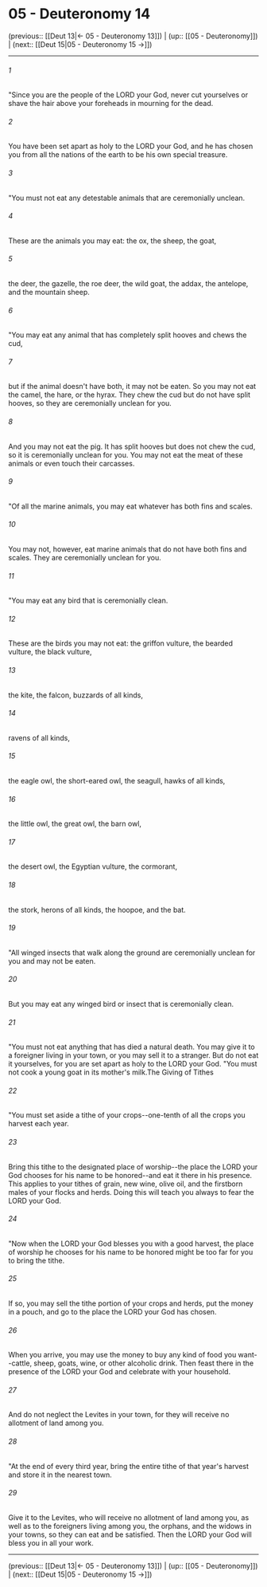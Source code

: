 # 05 - Deuteronomy 14

(previous:: [[Deut 13|← 05 - Deuteronomy 13]]) | (up:: [[05 - Deuteronomy]]) | (next:: [[Deut 15|05 - Deuteronomy 15 →]])

***


###### 1 
"Since you are the people of the LORD your God, never cut yourselves or shave the hair above your foreheads in mourning for the dead. 

###### 2 
You have been set apart as holy to the LORD your God, and he has chosen you from all the nations of the earth to be his own special treasure. 

###### 3 
"You must not eat any detestable animals that are ceremonially unclean. 

###### 4 
These are the animals you may eat: the ox, the sheep, the goat, 

###### 5 
the deer, the gazelle, the roe deer, the wild goat, the addax, the antelope, and the mountain sheep. 

###### 6 
"You may eat any animal that has completely split hooves and chews the cud, 

###### 7 
but if the animal doesn't have both, it may not be eaten. So you may not eat the camel, the hare, or the hyrax. They chew the cud but do not have split hooves, so they are ceremonially unclean for you. 

###### 8 
And you may not eat the pig. It has split hooves but does not chew the cud, so it is ceremonially unclean for you. You may not eat the meat of these animals or even touch their carcasses. 

###### 9 
"Of all the marine animals, you may eat whatever has both fins and scales. 

###### 10 
You may not, however, eat marine animals that do not have both fins and scales. They are ceremonially unclean for you. 

###### 11 
"You may eat any bird that is ceremonially clean. 

###### 12 
These are the birds you may not eat: the griffon vulture, the bearded vulture, the black vulture, 

###### 13 
the kite, the falcon, buzzards of all kinds, 

###### 14 
ravens of all kinds, 

###### 15 
the eagle owl, the short-eared owl, the seagull, hawks of all kinds, 

###### 16 
the little owl, the great owl, the barn owl, 

###### 17 
the desert owl, the Egyptian vulture, the cormorant, 

###### 18 
the stork, herons of all kinds, the hoopoe, and the bat. 

###### 19 
"All winged insects that walk along the ground are ceremonially unclean for you and may not be eaten. 

###### 20 
But you may eat any winged bird or insect that is ceremonially clean. 

###### 21 
"You must not eat anything that has died a natural death. You may give it to a foreigner living in your town, or you may sell it to a stranger. But do not eat it yourselves, for you are set apart as holy to the LORD your God. "You must not cook a young goat in its mother's milk.The Giving of Tithes 

###### 22 
"You must set aside a tithe of your crops--one-tenth of all the crops you harvest each year. 

###### 23 
Bring this tithe to the designated place of worship--the place the LORD your God chooses for his name to be honored--and eat it there in his presence. This applies to your tithes of grain, new wine, olive oil, and the firstborn males of your flocks and herds. Doing this will teach you always to fear the LORD your God. 

###### 24 
"Now when the LORD your God blesses you with a good harvest, the place of worship he chooses for his name to be honored might be too far for you to bring the tithe. 

###### 25 
If so, you may sell the tithe portion of your crops and herds, put the money in a pouch, and go to the place the LORD your God has chosen. 

###### 26 
When you arrive, you may use the money to buy any kind of food you want--cattle, sheep, goats, wine, or other alcoholic drink. Then feast there in the presence of the LORD your God and celebrate with your household. 

###### 27 
And do not neglect the Levites in your town, for they will receive no allotment of land among you. 

###### 28 
"At the end of every third year, bring the entire tithe of that year's harvest and store it in the nearest town. 

###### 29 
Give it to the Levites, who will receive no allotment of land among you, as well as to the foreigners living among you, the orphans, and the widows in your towns, so they can eat and be satisfied. Then the LORD your God will bless you in all your work.

***

(previous:: [[Deut 13|← 05 - Deuteronomy 13]]) | (up:: [[05 - Deuteronomy]]) | (next:: [[Deut 15|05 - Deuteronomy 15 →]])
